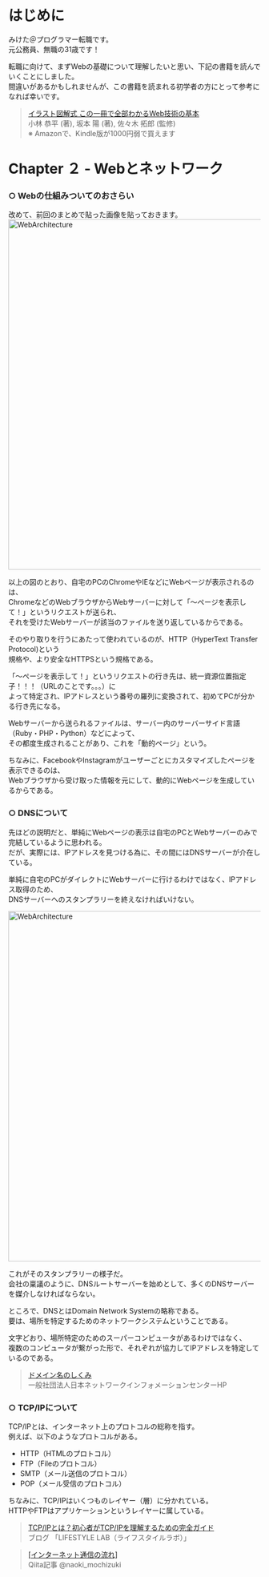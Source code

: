 # はじめに

みけた＠プログラマー転職です。<br>
元公務員、無職の31歳です！<br>

転職に向けて、まずWebの基礎について理解したいと思い、下記の書籍を読んでいくことにしました。<br>
間違いがあるかもしれませんが、この書籍を読まれる初学者の方にとって参考になれば幸いです。<br>

><a href="https://www.amazon.co.jp/%E3%82%A4%E3%83%A9%E3%82%B9%E3%83%88%E5%9B%B3%E8%A7%A3%E5%BC%8F-%E3%81%93%E3%81%AE%E4%B8%80%E5%86%8A%E3%81%A7%E5%85%A8%E9%83%A8%E3%82%8F%E3%81%8B%E3%82%8BWeb%E6%8A%80%E8%A1%93%E3%81%AE%E5%9F%BA%E6%9C%AC-%E5%B0%8F%E6%9E%97-%E6%81%AD%E5%B9%B3-ebook/dp/B06XNMMC9S">イラスト図解式 この一冊で全部わかるWeb技術の基本</a><br>
小林 恭平  (著), 坂本 陽  (著), 佐々木 拓郎  (監修)<br>
※ Amazonで、Kindle版が1000円弱で買えます

# Chapter ２ - Webとネットワーク

### ○ Webの仕組みついてのおさらい

改めて、前回のまとめで貼った画像を貼っておきます。
<img width="700" alt="WebArchitecture" src="https://qiita-image-store.s3.ap-northeast-1.amazonaws.com/0/429155/3c364d67-b219-b041-1d49-1f4ff6edf35f.jpeg">  

以上の図のとおり、自宅のPCのChromeやIEなどにWebページが表示されるのは、<br>
ChromeなどのWebブラウザからWebサーバーに対して「〜ページを表示して！」というリクエストが送られ、<br>
それを受けたWebサーバーが該当のファイルを送り返しているからである。<br>

そのやり取りを行うにあたって使われているのが、HTTP（HyperText Transfer Protocol)という<br>
規格や、より安全なHTTPSという規格である。<br>

「〜ページを表示して！」というリクエストの行き先は、統一資源位置指定子！！！（URLのことです。。。）に<br>
よって特定され、IPアドレスという番号の羅列に変換されて、初めてPCが分かる行き先になる。<br>

Webサーバーから送られるファイルは、サーバー内のサーバーサイド言語（Ruby・PHP・Python）などによって、<br>
その都度生成されることがあり、これを「動的ページ」という。<br>

ちなみに、FacebookやInstagramがユーザーごとにカスタマイズしたページを表示できるのは、<br>
Webブラウザから受け取った情報を元にして、動的にWebページを生成しているからである。<br>

### ○ DNSについて

先ほどの説明だと、単純にWebページの表示は自宅のPCとWebサーバーのみで完結しているように思われる。<br>
だが、実際には、IPアドレスを見つける為に、その間にはDNSサーバーが介在している。<br>

単純に自宅のPCがダイレクトにWebサーバーに行けるわけではなく、IPアドレス取得のため、<br>
DNSサーバーへのスタンプラリーを終えなければいけない。<br>

<img width="700" alt="WebArchitecture" src="https://www.nic.ad.jp/ja/dom/img/basics_b.gif"> <br>

これがそのスタンプラリーの様子だ。<br>
会社の稟議のように、DNSルートサーバーを始めとして、多くのDNSサーバーを媒介しなければならない。<br>

ところで、DNSとはDomain Network Systemの略称である。<br>
要は、場所を特定するためのネットワークシステムということである。<br>

文字どおり、場所特定のためのスーパーコンピュータがあるわけではなく、<br>
複数のコンピュータが繋がった形で、それぞれが協力してIPアドレスを特定しているのである。<br>

><a href="https://www.nic.ad.jp/ja/dom/system.html">ドメイン名のしくみ</a><br>
一般社団法人日本ネットワークインフォメーションセンターHP

### ○ TCP/IPについて

TCP/IPとは、インターネット上のプロトコルの総称を指す。<br>
例えば、以下のようなプロトコルがある。<br>
- HTTP（HTMLのプロトコル）
- FTP（Fileのプロトコル）
- SMTP（メール送信のプロトコル）
- POP（メール受信のプロトコル）<br>

ちなみに、TCP/IPはいくつものレイヤー（層）に分かれている。<br>
HTTPやFTPはアプリケーションというレイヤーに属している。<br>

><a href="https://tomslifestylelab.com/tcp-ip/">TCP/IPとは？初心者がTCP/IPを理解するための完全ガイド</a><br>
ブログ 「LIFESTYLE LAB（ライフスタイルラボ）」

><a href="https://qiita.com/naoki_mochizuki/items/7ee0e01db61e1e7abd62">[インターネット通信の流れ]</a><br>
Qiita記事 @naoki_mochizuki
